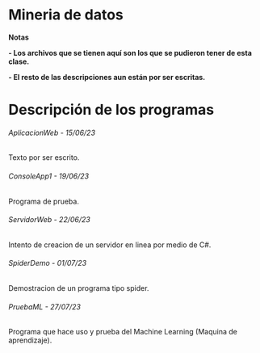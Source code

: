 # Mineria de datos

<!----Notas---->
**Notas**

**- Los archivos que se tienen aquí son los que se pudieron tener de esta clase.**

**- El resto de las descripciones aun están por ser escritas.**
<!----Separador de las notas---->

<!----Directorio con descripción de los programas---->
# Descripción de los programas
###### AplicacionWeb - 15/06/23
Texto por ser escrito.

<!----Separador---->

###### ConsoleApp1 - 19/06/23
Programa de prueba.

<!----Separador---->

###### ServidorWeb - 22/06/23
Intento de creacion de un servidor en linea por medio de C#.

<!----Separador---->

###### SpiderDemo - 01/07/23
Demostracion de un programa tipo spider.

<!----Separador---->

###### PruebaML - 27/07/23
Programa que hace uso y prueba del Machine Learning (Maquina de aprendizaje).

<!----Separador del directorio con descripción de los programas---->